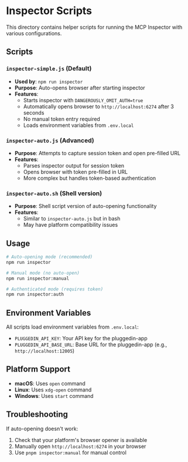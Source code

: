# Inspector Scripts

This directory contains helper scripts for running the MCP Inspector with various configurations.

## Scripts

### `inspector-simple.js` (Default)
- **Used by**: `npm run inspector`
- **Purpose**: Auto-opens browser after starting inspector
- **Features**:
  - Starts inspector with `DANGEROUSLY_OMIT_AUTH=true`
  - Automatically opens browser to `http://localhost:6274` after 3 seconds
  - No manual token entry required
  - Loads environment variables from `.env.local`

### `inspector-auto.js` (Advanced)
- **Purpose**: Attempts to capture session token and open pre-filled URL
- **Features**:
  - Parses inspector output for session token
  - Opens browser with token pre-filled in URL
  - More complex but handles token-based authentication

### `inspector-auto.sh` (Shell version)
- **Purpose**: Shell script version of auto-opening functionality
- **Features**:
  - Similar to `inspector-auto.js` but in bash
  - May have platform compatibility issues

## Usage

```bash
# Auto-opening mode (recommended)
npm run inspector

# Manual mode (no auto-open)
npm run inspector:manual

# Authenticated mode (requires token)
npm run inspector:auth
```

## Environment Variables

All scripts load environment variables from `.env.local`:
- `PLUGGEDIN_API_KEY`: Your API key for the pluggedin-app
- `PLUGGEDIN_API_BASE_URL`: Base URL for the pluggedin-app (e.g., `http://localhost:12005`)

## Platform Support

- **macOS**: Uses `open` command
- **Linux**: Uses `xdg-open` command  
- **Windows**: Uses `start` command

## Troubleshooting

If auto-opening doesn't work:
1. Check that your platform's browser opener is available
2. Manually open `http://localhost:6274` in your browser
3. Use `pnpm inspector:manual` for manual control 